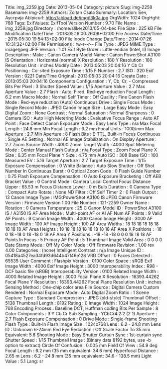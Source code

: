Title: img_2259.jpg
Date: 2013-05-04
Category: picture
Slug: img-2259
Basename: img-2259
Authors: Zoltan Csala
Summary:
Location: Беч, Аустрија
Ablpicurl: http://abload.de/img/l3k0a.jpg
OrgWdth: 1024
OrgHght: 768
Tags:
ExifValues: ExifTool Version Number : 9.70
            File Name : img_2259.jpg
            Directory : /home/slike/2013/05-04-bec
            File Size : 225 kB
            File Modification Date/Time : 2013:05:16 00:26:09+02:00
            File Access Date/Time : 2015:05:30 19:54:13+02:00
            File Inode Change Date/Time : 2014:07:26 16:31:32+02:00
            File Permissions : rw-r--r--
            File Type : JPEG
            MIME Type : image/jpeg
            JFIF Version : 1.01
            Exif Byte Order : Little-endian (Intel, II)
            Image Description :
            Make : Canon
            Camera Model Name : Canon PowerShot A3100 IS
            Orientation : Horizontal (normal)
            X Resolution : 180
            Y Resolution : 180
            Resolution Unit : inches
            Modify Date : 2013:05:03 20:04:16
            Y Cb Cr Positioning : Co-sited
            Exposure Time : 1/15
            F Number : 2.7
            ISO : 320
            Exif Version : 0221
            Date/Time Original : 2013:05:03 20:04:16
            Create Date : 2013:05:03 20:04:16
            Components Configuration : Y, Cb, Cr, -
            Compressed Bits Per Pixel : 3
            Shutter Speed Value : 1/15
            Aperture Value : 2.7
            Max Aperture Value : 2.7
            Flash : Auto, Fired, Red-eye reduction
            Focal Length : 6.2 mm
            Macro Mode : Normal
            Self Timer : Off
            Quality : Fine
            Canon Flash Mode : Red-eye reduction (Auto)
            Continuous Drive : Single
            Focus Mode : Single
            Record Mode : JPEG
            Canon Image Size : Large
            Easy Mode : Easy
            Digital Zoom : None
            Contrast : Normal
            Saturation : Normal
            Sharpness : 0
            Camera ISO : Auto High
            Metering Mode : Evaluative
            Focus Range : Auto
            AF Point : Face Detect
            Canon Exposure Mode : Easy
            Lens Type : n/a
            Max Focal Length : 24.8 mm
            Min Focal Length : 6.2 mm
            Focal Units : 1000/mm
            Max Aperture : 2.7
            Min Aperture : 8
            Flash Bits : E-TTL, Built-in
            Focus Continuous : Single
            AE Setting : Normal AE
            Image Stabilization : On
            Display Aperture : 2.7
            Zoom Source Width : 4000
            Zoom Target Width : 4000
            Spot Metering Mode : Center
            Manual Flash Output : n/a
            Focal Type : Zoom
            Focal Plane X Size : 6.35 mm
            Focal Plane Y Size : 4.75 mm
            Auto ISO : 308
            Base ISO : 100
            Measured EV : 5.16
            Target Aperture : 2.7
            Target Exposure Time : 1/15
            Exposure Compensation : 0
            White Balance : Auto
            Slow Shutter : Off
            Shot Number In Continuous Burst : 0
            Optical Zoom Code : 0
            Flash Guide Number : 0.75
            Flash Exposure Compensation : 0
            Auto Exposure Bracketing : Off
            AEB Bracket Value : 0
            Control Mode : Camera Local Control
            Focus Distance Upper : 65.53 m
            Focus Distance Lower : 0 m
            Bulb Duration : 0
            Camera Type : Compact
            Auto Rotate : None
            ND Filter : Off
            Self Timer 2 : 0
            Flash Output : 13
            Canon Image Type : IMG:PowerShot A3100 IS JPEG
            Canon Firmware Version : Firmware Version 1.00
            File Number : 121-2259
            Owner Name :
            Rotation : 0
            Camera Temperature : 25 C
            Canon Model ID : PowerShot A3100 IS / A3150 IS
            AF Area Mode : Multi-point AF or AI AF
            Num AF Points : 9
            Valid AF Points : 9
            Canon Image Width : 4000
            Canon Image Height : 3000
            AF Image Width : 100
            AF Image Height : 100
            AF Area Widths : 18 18 18 18 18 18 18 18 18
            AF Area Heights : 18 18 18 18 18 18 18 18 18
            AF Area X Positions : -18 0 18 -18 0 18 -18 0 18
            AF Area Y Positions : -18 -18 -18 0 0 0 18 18 18
            AF Points In Focus : 5
            Primary AF Point : 5
            Thumbnail Image Valid Area : 0 0 0 0
            Date Stamp Mode : Off
            My Color Mode : Off
            Firmware Revision : 1.00 rev 4.00
            Categories : (none)
            Intelligent Contrast : n/a
            Image Unique ID : 05418a4527ea34fd93d644b47f46e128
            VRD Offset : 0
            Faces Detected : 65535
            User Comment :
            Flashpix Version : 0100
            Color Space : sRGB
            Exif Image Width : 4000
            Exif Image Height : 3000
            Interoperability Index : R98 - DCF basic file (sRGB)
            Interoperability Version : 0100
            Related Image Width : 4000
            Related Image Height : 3000
            Focal Plane X Resolution : 16393.44262
            Focal Plane Y Resolution : 16393.44262
            Focal Plane Resolution Unit : inches
            Sensing Method : One-chip color area
            File Source : Digital Camera
            Custom Rendered : Normal
            Exposure Mode : Auto
            Digital Zoom Ratio : 1
            Scene Capture Type : Standard
            Compression : JPEG (old-style)
            Thumbnail Offset : 5138
            Thumbnail Length : 8192
            Rating : 0
            Image Width : 1024
            Image Height : 768
            Encoding Process : Baseline DCT, Huffman coding
            Bits Per Sample : 8
            Color Components : 3
            Y Cb Cr Sub Sampling : YCbCr4:2:2 (2 1)
            Aperture : 2.7
            Flash Exposure Compensation : 0
            Drive Mode : Single-frame Shooting
            Flash Type : Built-In Flash
            Image Size : 1024x768
            Lens : 6.2 - 24.8 mm
            Lens ID : Unknown 6-24mm
            Red Eye Reduction : Off
            Scale Factor To 35 mm Equivalent: 5.6
            Shooting Mode : Easy
            Shutter Curtain Sync : 1st-curtain sync
            Shutter Speed : 1/15
            Thumbnail Image : (Binary data 8192 bytes, use -b option to extract)
            Circle Of Confusion : 0.005 mm
            Field Of View : 54.9 deg
            Focal Length : 6.2 mm (35 mm equivalent: 34.6 mm)
            Hyperfocal Distance : 2.65 m
            Lens : 6.2 - 24.8 mm (35 mm equivalent: 34.6 - 138.5 mm)
            Light Value : 5.1
Lang: sr

